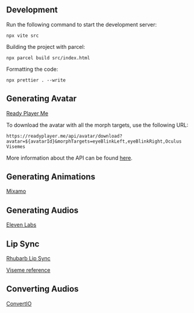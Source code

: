 ## Development

Run the following command to start the development server:

```
npx vite src
```

Building the project with parcel:

```
npx parcel build src/index.html
```

Formatting the code:

```
npx prettier . --write
```

## Generating Avatar

[Ready Player Me](https://readyplayer.me/)

To download the avatar with all the morph targets, use the following URL:

```
https://readyplayer.me/api/avatar/download?avatar=${avatarId}&morphTargets=eyeBlinkLeft,eyeBlinkRight,Oculus Visemes
```

More information about the API can be found [here](https://docs.readyplayer.me/ready-player-me/api-reference/rest-api/avatars/get-3d-avatars).

## Generating Animations

[Mixamo](https://www.mixamo.com/#/)

## Generating Audios

[Eleven Labs](https://elevenlabs.io/speech-synthesis)

## Lip Sync

[Rhubarb Lip Sync](https://github.com/DanielSWolf/rhubarb-lip-sync)

[Viseme reference](http://www.zxthex.com/Viseme%20Reference%20_%20Oculus%20Developers.html)

## Converting Audios

[ConvertIO](https://convertio.co/)
